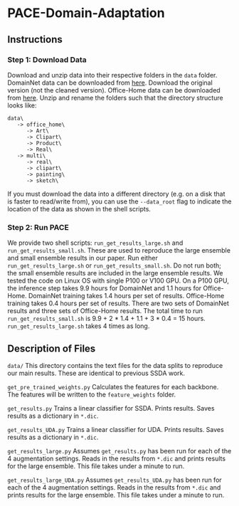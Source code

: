 # PACE-Domain-Adaptation

## Instructions

### Step 1: Download Data
Download and unzip data into their respective folders in the `data` folder. DomainNet data can be downloaded from [here](http://ai.bu.edu/M3SDA/). Download the original version (not the cleaned version). Office-Home data can be downloaded from [here](https://www.hemanthdv.org/officeHomeDataset.html). Unzip and rename the folders such that the directory structure looks like:
```
data\
   -> office_home\
      -> Art\
      -> Clipart\
      -> Product\
      -> Real\
   -> multi\
      -> real\
      -> clipart\
      -> painting\
      -> sketch\
```
If you must download the data into a different directory (e.g. on a disk that is faster to read/write from), you can use the `--data_root` flag to indicate the location of the data as shown in the shell scripts.

### Step 2: Run PACE
We provide two shell scripts: `run_get_results_large.sh` and `run_get_results_small.sh`. These are used to reproduce the large ensemble and small ensemble results in our paper. Run either `run_get_results_large.sh` or `run_get_results_small.sh`. Do not run both; the small ensemble results are included in the large ensemble results. We tested the code on Linux OS with single P100 or V100 GPU. On a P100 GPU, the inference step takes 9.9 hours for DomainNet and 1.1 hours for Office-Home. DomainNet training takes 1.4 hours per set of results. Office-Home training takes 0.4 hours per set of results. There are two sets of DomainNet results and three sets of Office-Home results. The total time to run `run_get_results_small.sh` is 9.9 + 2 * 1.4 + 1.1 + 3 * 0.4 = 15 hours. `run_get_results_large.sh` takes 4 times as long.

## Description of Files
`data/` This directory contains the text files for the data splits to reproduce our main results. These are identical to previous SSDA work.

`get_pre_trained_weights.py` Calculates the features for each backbone. The features will be written to the `feature_weights` folder.

`get_results.py` Trains a linear classifier for SSDA. Prints results. Saves results as a dictionary in `*.dic`.

`get_results_UDA.py` Trains a linear classifier for UDA. Prints results. Saves results as a dictionary in `*.dic`.

`get_results_large.py` Assumes `get_results.py` has been run for each of the 4 augmentation settings. Reads in the results from `*.dic` and prints results for the large ensemble. This file takes under a minute to run.

`get_results_large_UDA.py` Assumes `get_results_UDA.py` has been run for each of the 4 augmentation settings. Reads in the results from `*.dic` and prints results for the large ensemble. This file takes under a minute to run.
